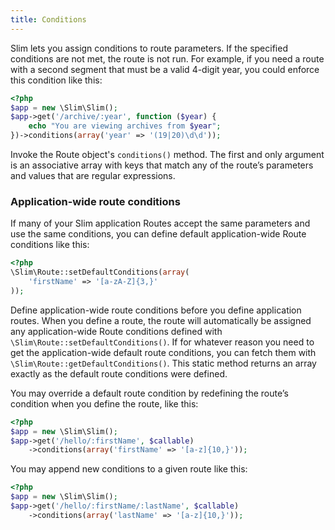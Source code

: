 ```yaml
---
title: Conditions
---
```

Slim lets you assign conditions to route parameters. If the specified conditions are not met, the route is not run.
For example, if you need a route with a second segment that must be a valid 4-digit year, you could enforce
this condition like this:

```php
<?php
$app = new \Slim\Slim();
$app->get('/archive/:year', function ($year) {
    echo "You are viewing archives from $year";
})->conditions(array('year' => '(19|20)\d\d'));
```

Invoke the Route object's `conditions()` method. The first and only argument is an associative array with keys that
match any of the route’s parameters and values that are regular expressions.

### Application-wide route conditions

If many of your Slim application Routes accept the same parameters and use the same conditions, you can define
default application-wide Route conditions like this:

```php
<?php
\Slim\Route::setDefaultConditions(array(
    'firstName' => '[a-zA-Z]{3,}'
));
```

Define application-wide route conditions before you define application routes. When you define a route, the route
will automatically be assigned any application-wide Route conditions defined with `\Slim\Route::setDefaultConditions()`.
If for whatever reason you need to get the application-wide default route conditions, you can fetch them with
`\Slim\Route::getDefaultConditions()`. This static method returns an array exactly as the default route conditions
were defined.

You may override a default route condition by redefining the route’s condition when you define the route, like this:

```php
<?php
$app = new \Slim\Slim();
$app->get('/hello/:firstName', $callable)
    ->conditions(array('firstName' => '[a-z]{10,}'));
```

You may append new conditions to a given route like this:

```php
<?php
$app = new \Slim\Slim();
$app->get('/hello/:firstName/:lastName', $callable)
    ->conditions(array('lastName' => '[a-z]{10,}'));
```
